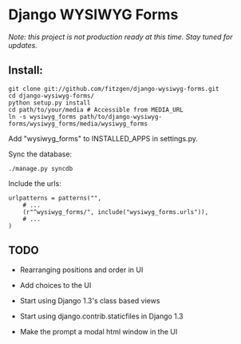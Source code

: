 # Django WYSIWYG Forms

*Note: this project is not production ready at this time. Stay tuned for
 updates.*

## Install:

    git clone git://github.com/fitzgen/django-wysiwyg-forms.git
    cd django-wysiwyg-forms/
    python setup.py install
    cd path/to/your/media # Accessible from MEDIA_URL
    ln -s wysiwyg_forms path/to/django-wysiwyg-forms/wysiwyg_forms/media/wysiwyg_forms

Add "wysiwyg_forms" to INSTALLED_APPS in settings.py.

Sync the database:

    ./manage.py syncdb

Include the urls:

    urlpatterns = patterns("",
        # ...
        (r"^wysiwyg_forms/", include("wysiwyg_forms.urls")),
        # ...
    )

## TODO

* Rearranging positions and order in UI

* Add choices to the UI

* Start using Django 1.3's class based views

* Start using django.contrib.staticfiles in Django 1.3

* Make the prompt a modal html window in the UI
